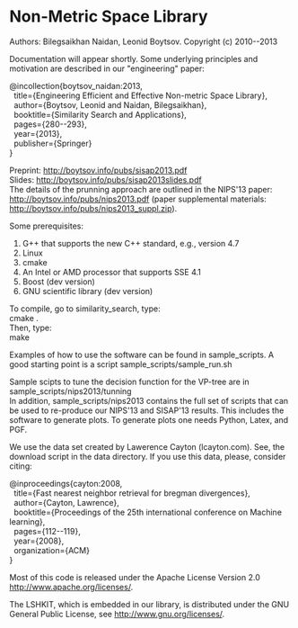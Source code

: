 Non-Metric Space Library
=================

Authors: Bilegsaikhan Naidan, Leonid Boytsov.
Copyright (c) 2010--2013

Documentation will appear shortly. Some underlying principles and motivation are described in our "engineering" paper:

@incollection{boytsov_naidan:2013,  
&nbsp;&nbsp;title={Engineering Efficient and Effective Non-metric Space Library},  
&nbsp;&nbsp;author={Boytsov, Leonid and Naidan, Bilegsaikhan},  
&nbsp;&nbsp;booktitle={Similarity Search and Applications},  
&nbsp;&nbsp;pages={280--293},  
&nbsp;&nbsp;year={2013},  
&nbsp;&nbsp;publisher={Springer}  
}  

Preprint: http://boytsov.info/pubs/sisap2013.pdf  
Slides: http://boytsov.info/pubs/sisap2013slides.pdf   
The details of the prunning approach are outlined in the NIPS'13 paper: http://boytsov.info/pubs/nips2013.pdf (paper supplemental materials: http://boytsov.info/pubs/nips2013_suppl.zip).

Some prerequisites:

1. G++ that supports the new C++ standard, e.g., version 4.7
2. Linux
3. cmake
4. An Intel or AMD processor that supports SSE 4.1
5. Boost (dev version)
6. GNU scientific library (dev version)

To compile, go to similarity_search, type:  
cmake .  
Then, type:  
make   

Examples of how to use the software can be found in sample_scripts. A good starting point is a script sample_scripts/sample_run.sh

Sample scipts to tune the decision function for the VP-tree are in sample_scripts/nips2013/tunning   
In addition, sample_scripts/nips2013 contains the full set of scripts that can be used to re-produce our NIPS'13 and SISAP'13 results. This includes the software to generate plots. To generate plots one needs Python, Latex, and PGF.   

We use the data set created by Lawerence Cayton (lcayton.com). See, the download script in the data directory. If you use this data, please, consider citing:

@inproceedings{cayton:2008,  
&nbsp;&nbsp;title={Fast nearest neighbor retrieval for bregman divergences},  
&nbsp;&nbsp;author={Cayton, Lawrence},  
&nbsp;&nbsp;booktitle={Proceedings of the 25th international conference on Machine learning},  
&nbsp;&nbsp;pages={112--119},   
&nbsp;&nbsp;year={2008},   
&nbsp;&nbsp;organization={ACM}  
}  


Most of this code is released under the
Apache License Version 2.0 http://www.apache.org/licenses/.

The LSHKIT, which is embedded in our library, is distributed under the GNU General Public License, see http://www.gnu.org/licenses/. 

